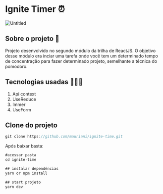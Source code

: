 # Ignite Timer ⏰

![Untitled](https://s3-us-west-2.amazonaws.com/secure.notion-static.com/dda4d9d8-1d1f-4494-80a3-a8cbe8bab619/Untitled.png)

## Sobre o projeto 🚀

Projeto desenvolvido no segundo módulo da trilha de ReactJS. O objetivo desse módulo era inciar uma tarefa onde você tem um determinado tempo de concentração para fazer determinado projeto, semelhante a técnica do pomodoro. 

## Tecnologias usadas 🧑🏻‍💻

1. Api context
2. UseReduce
3. Immer
4. UseForm

## Clone do projeto

```jsx
git clone https://github.com/mauriani/ignite-time.git
```

Após baixar basta:

```jsx
#acessar pasta
cd ignite-time

## instalar dependências
yarn or npm install 

## start projeto
yarn dev
```
